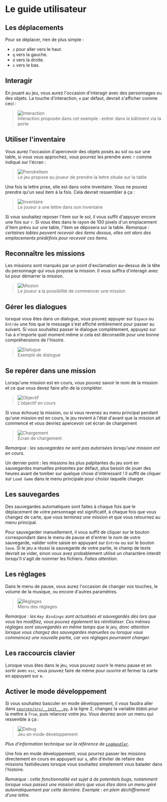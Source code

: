 # Le guide utilisateur

## Les déplacements

Pour se déplacer, rien de plus simple :
- `z` pour aller vers le haut.
- `q` vers la gauche.
- `d` vers la droite.
- `s` vers le bas.

## Interagir

En jouant au jeu, vous aurez l'occasion d'interagir avec des personnages ou des objets.
La touche d'interaction, `e` par défaut, devrait s'afficher comme ceci :

> ![Interaction](../exemples/user_guide_1.png) \
> Interaction proposée dans cet exemple : entrer dans le bâtiment via la porte

## Utiliser l'inventaire

Vous aurez l'occasion d'apercevoir des objets posés au sol ou sur une table, si vous vous approchez, vous pourrez les prendre avec `r` comme indiqué sur l'écran :

> ![PrendreItem](../exemples/user_guide_2.png) \
> Le jeu propose au joueur de prendre la lettre située sur la table

Une fois la lettre prise, elle est dans votre inventaire. Vous ne pouvez prendre qu'un seul item à la fois. Cela devrait ressembler à ça :

> ![Inventaire](../exemples/user_guide_3.png) \
> Le joueur a une lettre dans son inventaire

Si vous souhaitez reposer l'item sur le sol, il vous suffit d'appuyer encore une fois sur `r`. Si vous êtes dans le rayon de 100 pixels d'un emplacement d'item prévu sur une table, l'item se déposera sur la table.
*Remarque : certaines tables peuvent recevoir des items dessus, elles ont alors des emplacements prédéfinis pour recevoir ces items.*

## Reconnaître les missions

Les missions sont marqués par un point d'exclamation au-dessus de la tête du personnage qui vous propose la mission. Il vous suffira d'interagir avec lui pour démarrer la mission.

> ![Mission](../exemples/user_guide_4.png) \
> Le joueur a la possibilité de commencer une mission

## Gérer les dialogues

lorsque vous êtes dans un dialogue, vous pouvez appuyer sur `Espace` ou `Entrée` une fois que le message s'est affiché entièrement pour passer au suivant.
Si vous souhaitez passer le dialogue complètement, appuyez sur `Tab` à n'importe quel moment même si cela est déconseillé pour une bonne compréhensions de l'hisoire.

> ![Dialogue](../exemples/user_guide_5.png) \
> Exemple de dialogue

## Se repérer dans une mission

Lorsqu'une mission est en cours, vous pouvez savoir le nom de la mission et ce que vous devez faire afin de la compléter.

> ![Objectif](../exemples/user_guide_6.png) \
> L'objectif en cours

Si vous échouez la mission, ou si vous revenez au menu principal pendant qu'une mission est en cours, le jeu revient à l'état d'avant que la mission ait commencé et vous devriez apercevoir cet écran de chargement

> ![Chargement](../exemples/user_guide_7.png) \
> Écran de chargement

*Remarque : les sauvegardes ne sont pas autorisées lorsqu'une mission est en cours.*

Un dernier point : les missions les plus palpitantes du jeu sont en sauvegardes manuelles présentes par défaut, plus besoin de jouer des heures avant de tomber sur quelque chose d'intéressant ! Il suffit de cliquer sur `Load Game` dans le menu principale pour choisir laquelle charger.

## Les sauvegardes

Des sauvegardes automatiques sont faites à chaque fois que le déplacement de votre personnage est significatif, à chaque fois que vous changez de carte, que vous terminez une mission et que vous retournez au menu principal.

Pour sauvegarder manuellement, il vous suffit de cliquer sur le bouton correspondant dans le menu de pause et d'entrer le nom de votre sauvegarde, valider votre saisie en appuyant sur `Entrée` ou sur le bouton `Save`. Si le jeu a réussi la sauvegarde de votre partie, le champ de texte devrait se vider, sinon vous avez probablement utilisé un charactère interdit lorsqu'il s'agit de nommer les fichiers. *Faites attention.*

## Les réglages

Dans le menu de pause, vous aurez l'occasion de changer vos touches, le volume de la musique, ou encore d'autres paramètres.

> ![Réglages](../exemples/user_guide_8.png) \
> Menu des réglages

*Remarque : les `Key Bindings` sont actualisés et sauvegardés dès lors que vous les modifiez, vous pouvez également les réinitialiser. Ces mêmes réglages sont sauvegardés en même temps que le jeu, donc attention lorsque vous chargez des sauvegardes manuelles ou lorsque vous commencez une nouvelle partie, car vos réglages pourraient changer.*

## Les raccourcis clavier

Lorsque vous êtes dans le jeu, vous pouvez ouvrir le menu pause et en sortir avec `esc`, vous pouvez faire de même pour ouvrire et fermer la carte en appuyant sur `m`.

## Activer le mode développement

Si vous souhaitez basculer en mode développement, il vous faudra aller dans [`sources/src/__init__.py`](../sources/src/__init__.py), à la ligne 2, changez la variable `DEBUG` pour la mettre à *`True`*, puis relancez votre jeu. Vous devriez avoir un menu qui ressemble à ça :

> ![Debug](../exemples/user_guide_9.png) \
> Jeu en mode développement

*Plus d'information technique sur la référence de [`LogHandler`](utils/log_handler.md).*

Une fois en mode développement, vous pourrez passer les missions directement en cours en appuyant sur `a`, afin d'éviter de refaire des missions fastidieuses lorsque vous souhaitez simplement vous balader dans l'histoire.

*Remarque : cette fonctionnalité est sujet à de potentiels bugs, notamment lorsque vous passez une mission alors que vous êtes dans un menu géré automatiquement par cette dernière. Exemple : en plein déchiffrement d'une lettre.*
